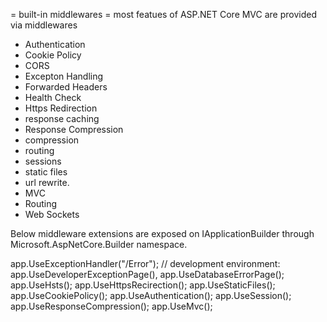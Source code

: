 = built-in middlewares =
most featues of ASP.NET Core MVC are provided via middlewares

- Authentication
- Cookie Policy
- CORS
- Excepton Handling
- Forwarded Headers
- Health Check
- Https Redirection
- response caching
- Response Compression
- compression
- routing
- sessions
- static files
- url rewrite.
- MVC
- Routing
- Web Sockets

Below middleware extensions are exposed on IApplicationBuilder through Microsoft.AspNetCore.Builder namespace.

app.UseExceptionHandler("/Error"); // development environment: app.UseDeveloperExceptionPage(), app.UseDatabaseErrorPage();
app.UseHsts();
app.UseHttpsRecirection();
app.UseStaticFiles();
app.UseCookiePolicy();
app.UseAuthentication();
app.UseSession();
app.UseResponseCompression();
app.UseMvc();

